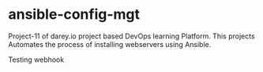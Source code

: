 # ansible-config-mgt
Project-11 of darey.io project based DevOps learning Platform. This projects Automates the process of installing webservers using Ansible.

Testing webhook
